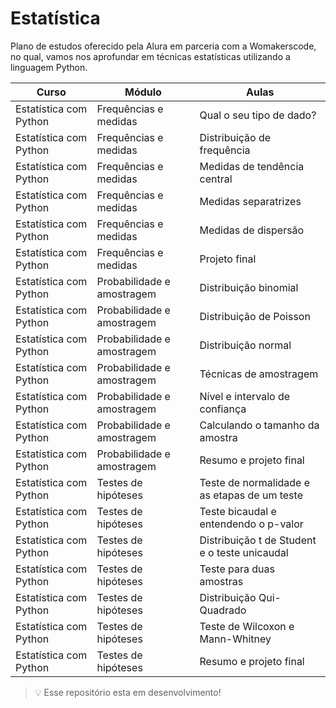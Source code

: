 # **Estatística**

Plano de estudos oferecido pela Alura em parceria com a Womakerscode, no qual, vamos nos aprofundar em técnicas estatísticas utilizando a linguagem Python.

|Curso|Módulo|Aulas|
|--|--|--|
|Estatística com Python|Frequências e medidas|Qual o seu tipo de dado?|
|Estatística com Python|Frequências e medidas|Distribuição de frequência|
|Estatística com Python|Frequências e medidas|Medidas de tendência central|
|Estatística com Python|Frequências e medidas|Medidas separatrizes|
|Estatística com Python|Frequências e medidas|Medidas de dispersão|
|Estatística com Python|Frequências e medidas|Projeto final|
|Estatística com Python|Probabilidade e amostragem|Distribuição binomial|
|Estatística com Python|Probabilidade e amostragem|Distribuição de Poisson|
|Estatística com Python|Probabilidade e amostragem|Distribuição normal|
|Estatística com Python|Probabilidade e amostragem|Técnicas de amostragem|
|Estatística com Python|Probabilidade e amostragem|Nível e intervalo de confiança|
|Estatística com Python|Probabilidade e amostragem|Calculando o tamanho da amostra|
|Estatística com Python|Probabilidade e amostragem|Resumo e projeto final|
|Estatística com Python|Testes de hipóteses|Teste de normalidade e as etapas de um teste|
|Estatística com Python|Testes de hipóteses|Teste bicaudal e entendendo o p-valor|
|Estatística com Python|Testes de hipóteses|Distribuição t de Student e o teste unicaudal|
|Estatística com Python|Testes de hipóteses|Teste para duas amostras|
|Estatística com Python|Testes de hipóteses|Distribuição Qui-Quadrado|
|Estatística com Python|Testes de hipóteses|Teste de Wilcoxon e Mann-Whitney|
|Estatística com Python|Testes de hipóteses|Resumo e projeto final|


>💡 Esse repositório esta em desenvolvimento!